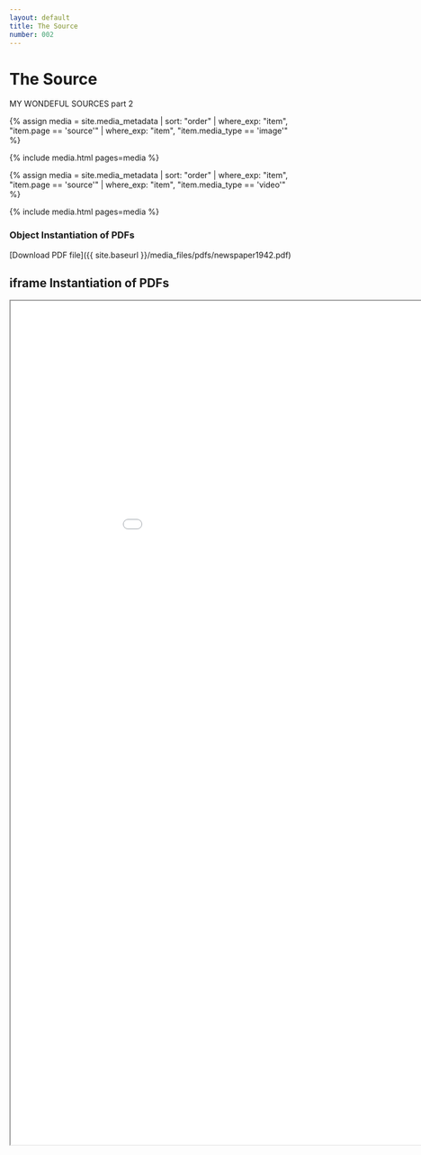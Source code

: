 ```yaml
---
layout: default
title: The Source
number: 002
---
```


# The Source

MY WONDEFUL SOURCES part 2


{% assign media = site.media_metadata | sort: "order" | where_exp: "item", "item.page == 'source'" | where_exp: "item", "item.media_type == 'image'" %}

{% include media.html pages=media %}

{% assign media = site.media_metadata | sort: "order" | where_exp: "item", "item.page == 'source'" | where_exp: "item", "item.media_type == 'video'" %}

{% include media.html pages=media %}


### Object Instantiation of PDFs

<object data="{{ site.baseurl }}/media_files/pdfs/newspaper1942.pdf" width="1000" height="1500" type="application/pdf"></object>

[Download PDF file]({{ site.baseurl }}/media_files/pdfs/newspaper1942.pdf)

## iframe Instantiation of PDFs

<iframe src="{{ site.baseurl }}/media_files/pdfs/newspaper1942.pdf" width="1000" height="1500"></iframe>
